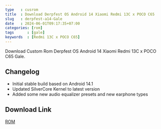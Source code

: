 ```yaml
---
type   : cusrom
title  : Download Derpfest OS Android 14 Xiaomi Redmi 13C x POCO C65
slug   : derpfest-a14-Gale
date   : 2024-06-01T09:17:35+07:00
categories: [rom]
tags      : [gale]
keywords  : [Redmi 13C x POCO C65]
---
```


Download Custom Rom Derpfest OS Android 14 Xiaomi Redmi 13C x POCO C65 Gale.

## Changelog
- Initial stable build based on Android 14.1
- Updated SilverCore Kernel to latest version
- Added some new audio equalizer presets and new earphone types

## Download Link
[ROM](/)

